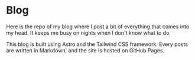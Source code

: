 # Blog 

Here is the repo of my blog where I post a bit of everything that comes into my head. It keeps me busy on nights when I don't know what to do. 

This blog is built using Astro and the Tailwind CSS framework. Every posts are written in Markdown, and the site is hosted on GitHub Pages.

